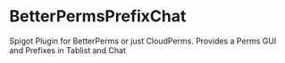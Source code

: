 # BetterPermsPrefixChat
 Spigot Plugin for BetterPerms or just CloudPerms. Provides a Perms GUI and Prefixes in Tablist and Chat
